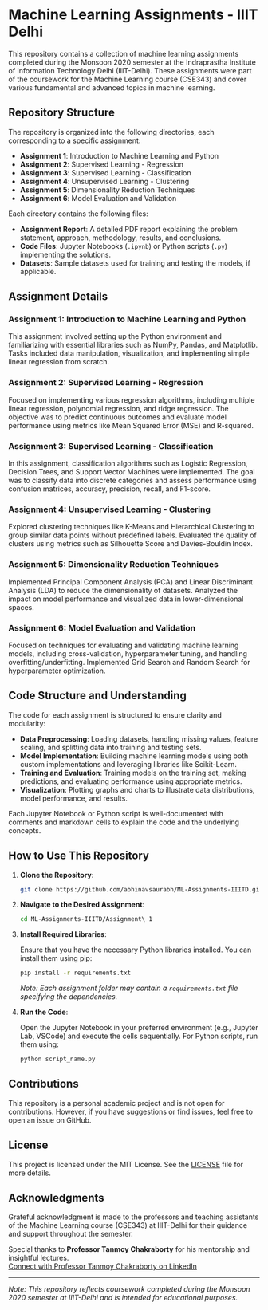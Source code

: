 # Machine Learning Assignments - IIIT Delhi

This repository contains a collection of machine learning assignments completed during the Monsoon 2020 semester at the Indraprastha Institute of Information Technology Delhi (IIIT-Delhi). These assignments were part of the coursework for the Machine Learning course (CSE343) and cover various fundamental and advanced topics in machine learning.

## Repository Structure

The repository is organized into the following directories, each corresponding to a specific assignment:

- **Assignment 1**: Introduction to Machine Learning and Python
- **Assignment 2**: Supervised Learning - Regression
- **Assignment 3**: Supervised Learning - Classification
- **Assignment 4**: Unsupervised Learning - Clustering
- **Assignment 5**: Dimensionality Reduction Techniques
- **Assignment 6**: Model Evaluation and Validation

Each directory contains the following files:

- **Assignment Report**: A detailed PDF report explaining the problem statement, approach, methodology, results, and conclusions.
- **Code Files**: Jupyter Notebooks (`.ipynb`) or Python scripts (`.py`) implementing the solutions.
- **Datasets**: Sample datasets used for training and testing the models, if applicable.

## Assignment Details

### Assignment 1: Introduction to Machine Learning and Python

This assignment involved setting up the Python environment and familiarizing with essential libraries such as NumPy, Pandas, and Matplotlib. Tasks included data manipulation, visualization, and implementing simple linear regression from scratch.

### Assignment 2: Supervised Learning - Regression

Focused on implementing various regression algorithms, including multiple linear regression, polynomial regression, and ridge regression. The objective was to predict continuous outcomes and evaluate model performance using metrics like Mean Squared Error (MSE) and R-squared.

### Assignment 3: Supervised Learning - Classification

In this assignment, classification algorithms such as Logistic Regression, Decision Trees, and Support Vector Machines were implemented. The goal was to classify data into discrete categories and assess performance using confusion matrices, accuracy, precision, recall, and F1-score.

### Assignment 4: Unsupervised Learning - Clustering

Explored clustering techniques like K-Means and Hierarchical Clustering to group similar data points without predefined labels. Evaluated the quality of clusters using metrics such as Silhouette Score and Davies-Bouldin Index.

### Assignment 5: Dimensionality Reduction Techniques

Implemented Principal Component Analysis (PCA) and Linear Discriminant Analysis (LDA) to reduce the dimensionality of datasets. Analyzed the impact on model performance and visualized data in lower-dimensional spaces.

### Assignment 6: Model Evaluation and Validation

Focused on techniques for evaluating and validating machine learning models, including cross-validation, hyperparameter tuning, and handling overfitting/underfitting. Implemented Grid Search and Random Search for hyperparameter optimization.

## Code Structure and Understanding

The code for each assignment is structured to ensure clarity and modularity:

- **Data Preprocessing**: Loading datasets, handling missing values, feature scaling, and splitting data into training and testing sets.
- **Model Implementation**: Building machine learning models using both custom implementations and leveraging libraries like Scikit-Learn.
- **Training and Evaluation**: Training models on the training set, making predictions, and evaluating performance using appropriate metrics.
- **Visualization**: Plotting graphs and charts to illustrate data distributions, model performance, and results.

Each Jupyter Notebook or Python script is well-documented with comments and markdown cells to explain the code and the underlying concepts.

## How to Use This Repository

1. **Clone the Repository**:

   ```bash
   git clone https://github.com/abhinavsaurabh/ML-Assignments-IIITD.git
   ```

2. **Navigate to the Desired Assignment**:

   ```bash
   cd ML-Assignments-IIITD/Assignment\ 1
   ```

3. **Install Required Libraries**:

   Ensure that you have the necessary Python libraries installed. You can install them using pip:

   ```bash
   pip install -r requirements.txt
   ```

   *Note: Each assignment folder may contain a `requirements.txt` file specifying the dependencies.*

4. **Run the Code**:

   Open the Jupyter Notebook in your preferred environment (e.g., Jupyter Lab, VSCode) and execute the cells sequentially. For Python scripts, run them using:

   ```bash
   python script_name.py
   ```

## Contributions

This repository is a personal academic project and is not open for contributions. However, if you have suggestions or find issues, feel free to open an issue on GitHub.

## License

This project is licensed under the MIT License. See the [LICENSE](LICENSE) file for more details.

## Acknowledgments

Grateful acknowledgment is made to the professors and teaching assistants of the Machine Learning course (CSE343) at IIIT-Delhi for their guidance and support throughout the semester.

Special thanks to **Professor Tanmoy Chakraborty** for his mentorship and insightful lectures.  
[Connect with Professor Tanmoy Chakraborty on LinkedIn](https://www.linkedin.com/in/tanmoy-chakraborty-89553324/)

---

*Note: This repository reflects coursework completed during the Monsoon 2020 semester at IIIT-Delhi and is intended for educational purposes.*
